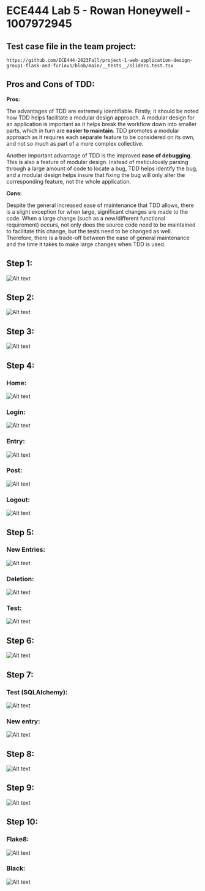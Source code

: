 # ECE444 Lab 5 - Rowan Honeywell - 1007972945 #

## Test case file in the team project: ##

`https://github.com/ECE444-2023Fall/project-1-web-application-design-group1-flask-and-furious/blob/main/__tests__/sliders.test.tsx`

## Pros and Cons of TDD: ##

**Pros:** 

The advantages of TDD are extremely identifiable.
Firstly, it should be noted how TDD helps facilitate a modular design approach.
A modular design for an application is important as it helps break the workflow down into smaller parts, which in turn are **easier to maintain**.
TDD promotes a modular approach as it requires each separate feature to be considered on its own, and not so much as part of a more complex collective.

Another important advantage of TDD is the improved **ease of debugging**.
This is also a feature of modular design.
Instead of meticulously parsing through a large amount of code to locate a bug, TDD helps identify the bug, and a modular design helps insure that fixing the bug will only alter the corresponding feature, not the whole application.

**Cons:**

Despite the general increased ease of maintenance that TDD allows, there is a slight exception for when large, significant changes are made to the code.
When a large change (such as a new/different functional requirement) occurs, not only does the source code need to be maintained to facilitate this change, but the tests need to be changed as well. Therefore, there is a trade-off between the ease of general maintenance and the time it takes to make large changes when TDD is used.

## Step 1: ##
![Alt text](media/Step1.png)

## Step 2: ##
![Alt text](media/Step2.png)

## Step 3: ##
![Alt text](media/Step3.png)

## Step 4: ##
### Home: ###
![Alt text](media/Step4Home.png)

### Login: ###
![Alt text](media/Step4Login.png)

### Entry: ###
![Alt text](media/Step4Entry.png)

### Post: ###
![Alt text](media/Step4Post.png)

### Logout: ###
![Alt text](media/Step4Logout.png)

## Step 5: ##
### New Entries: ###
![Alt text](media/Step5Entries.png)

### Deletion: ###
![Alt text](media/Step5Delete.png)

### Test: ###
![Alt text](media/Step5Test.png)

## Step 6: ##
![Alt text](media/Step6.png)

## Step 7: ##
### Test (SQLAlchemy): ###
![Alt text](media/Step7Test.png)

### New entry: ###
![Alt text](media/Step7Entry.png)

## Step 8: ##
![Alt text](media/Step8.png)

## Step 9: ##
![Alt text](media/Step9.png)

## Step 10: ##
### Flake8: ###
![Alt text](media/Step10Flake8.png)

### Black: ###
![Alt text](media/Step10Black.png)